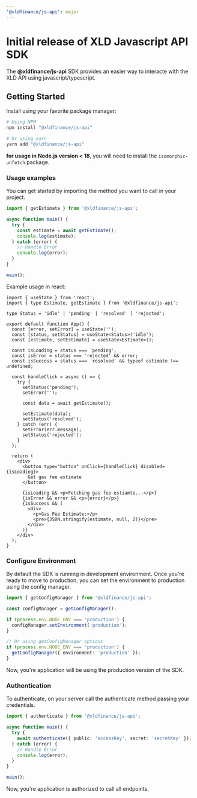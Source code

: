 ```yaml
---
'@xldfinance/js-api': major
---
```


# Initial release of XLD Javascript API SDK

The **@xldfinance/js-api** SDK provides an easier way to interacte with the XLD API using javascript/typescript.

## Getting Started

Install using your favorite package manager:

```bash
# Using NPM
npm install "@xldfinance/js-api"

# Or using yarn
yarn add "@xldfinance/js-api"
```

**for usage in Node.js version < 18**, you will need to install the `isomorphic-unfetch` package.

### Usage examples

You can get started by importing the method you want to call in your project.

```ts
import { getEstimate } from '@xldfinance/js-api';

async function main() {
  try {
    const estimate = await getEstimate();
    console.log(estimate);
  } catch (error) {
    // Handle Error
    console.log(error);
  }
}

main();
```

Example usage in react:

```tsx
import { useState } from 'react';
import { type Estimate, getEstimate } from '@xldfinance/js-api';

type Status = 'idle' | 'pending' | 'resolved' | 'rejected';

export default function App() {
  const [error, setError] = useState('');
  const [status, setStatus] = useState<Status>('idle');
  const [estimate, setEstimate] = useState<Estimate>();

  const isLoading = status === 'pending';
  const isError = status === 'rejected' && error;
  const isSuccess = status === 'resolved' && typeof estimate !== undefined;

  const handleClick = async () => {
    try {
      setStatus('pending');
      setError('');

      const data = await getEstimate();

      setEstimate(data);
      setStatus('resolved');
    } catch (err) {
      setError(err.message);
      setStatus('rejected');
    }
  };

  return (
    <div>
      <button type="button" onClick={handleClick} disabled={isLoading}>
        Get gas fee estimate
      </button>

      {isLoading && <p>Fetching gas fee estiamte...</p>}
      {isError && error && <p>{error}</p>}
      {isSuccess && (
        <div>
          <p>Gas Fee Estimate:</p>
          <pre>{JSON.stringify(estimate, null, 2)}</pre>
        </div>
      )}
    </div>
  );
}
```

### Configure Environment

By default the SDK is running in development environment. Once you're ready to move to production, you can set the environment to production using the config manager.

```ts
import { getConfigManager } from '@xldfinance/js-api';

const configManager = getConfigManager();

if (process.env.NODE_ENV === 'production') {
  configManager.setEnvironment('production');
}

// Or using getConfigManager options
if (process.env.NODE_ENV === 'production') {
  getConfigManager({ environment: 'production' });
}
```

Now, you're application will be using the production version of the SDK.

### Authentication

To authenticate, on your server call the authenticate method passing your credentials.

```ts
import { authenticate } from '@xldfinance/js-api';

async function main() {
  try {
    await authenticate({ public: 'accessKey', secret: 'secretKey' });
  } catch (error) {
    // Handle Error
    console.log(error);
  }
}

main();
```

Now, you're application is authorized to call all endpoints.
